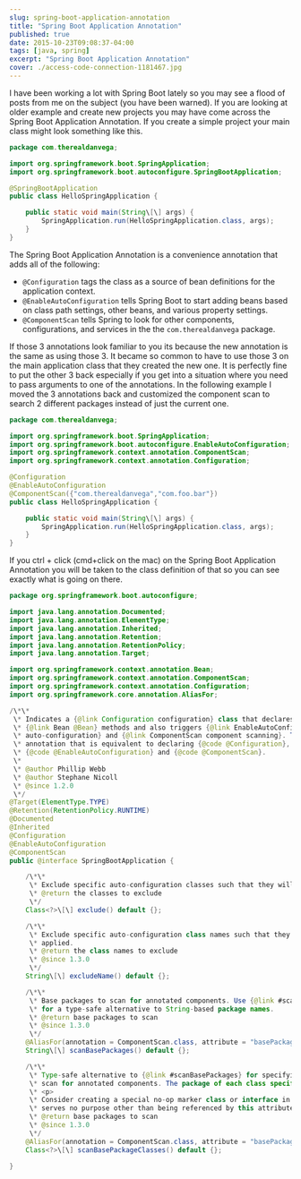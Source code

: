 ```yaml
---
slug: spring-boot-application-annotation
title: "Spring Boot Application Annotation"
published: true
date: 2015-10-23T09:08:37-04:00
tags: [java, spring]
excerpt: "Spring Boot Application Annotation"
cover: ./access-code-connection-1181467.jpg
---
```


I have been working a lot with Spring Boot lately so you may see a flood of posts from me on the subject (you have been warned). If you are looking at older example and create new projects you may have come across the Spring Boot Application Annotation. If you create a simple project your main class might look something like this.

```java
package com.therealdanvega;

import org.springframework.boot.SpringApplication;
import org.springframework.boot.autoconfigure.SpringBootApplication;

@SpringBootApplication
public class HelloSpringApplication {

    public static void main(String\[\] args) {
        SpringApplication.run(HelloSpringApplication.class, args);
    }
}
```

The Spring Boot Application Annotation is a convenience annotation that adds all of the following:

- `@Configuration` tags the class as a source of bean definitions for the application context.
- `@EnableAutoConfiguration` tells Spring Boot to start adding beans based on class path settings, other beans, and various property settings.
- `@ComponentScan` tells Spring to look for other components, configurations, and services in the the `com.therealdanvega` package.

If those 3 annotations look familiar to you its because the new annotation is the same as using those 3. It became so common to have to use those 3 on the main application class that they created the new one. It is perfectly fine to put the other 3 back especially if you get into a situation where you need to pass arguments to one of the annotations. In the following example I moved the 3 annotations back and customized the component scan to search 2 different packages instead of just the current one.

```java
package com.therealdanvega;

import org.springframework.boot.SpringApplication;
import org.springframework.boot.autoconfigure.EnableAutoConfiguration;
import org.springframework.context.annotation.ComponentScan;
import org.springframework.context.annotation.Configuration;

@Configuration
@EnableAutoConfiguration
@ComponentScan({"com.therealdanvega","com.foo.bar"})
public class HelloSpringApplication {

    public static void main(String\[\] args) {
        SpringApplication.run(HelloSpringApplication.class, args);
    }
}
```

If you ctrl + click (cmd+click on the mac) on the Spring Boot Application Annotation you will be taken to the class definition of that so you can see exactly what is going on there.

```java
package org.springframework.boot.autoconfigure;

import java.lang.annotation.Documented;
import java.lang.annotation.ElementType;
import java.lang.annotation.Inherited;
import java.lang.annotation.Retention;
import java.lang.annotation.RetentionPolicy;
import java.lang.annotation.Target;

import org.springframework.context.annotation.Bean;
import org.springframework.context.annotation.ComponentScan;
import org.springframework.context.annotation.Configuration;
import org.springframework.core.annotation.AliasFor;

/\*\*
 \* Indicates a {@link Configuration configuration} class that declares one or more
 \* {@link Bean @Bean} methods and also triggers {@link EnableAutoConfiguration
 \* auto-configuration} and {@link ComponentScan component scanning}. This is a convenience
 \* annotation that is equivalent to declaring {@code @Configuration},
 \* {@code @EnableAutoConfiguration} and {@code @ComponentScan}.
 \*
 \* @author Phillip Webb
 \* @author Stephane Nicoll
 \* @since 1.2.0
 \*/
@Target(ElementType.TYPE)
@Retention(RetentionPolicy.RUNTIME)
@Documented
@Inherited
@Configuration
@EnableAutoConfiguration
@ComponentScan
public @interface SpringBootApplication {

	/\*\*
	 \* Exclude specific auto-configuration classes such that they will never be applied.
	 \* @return the classes to exclude
	 \*/
	Class<?>\[\] exclude() default {};

	/\*\*
	 \* Exclude specific auto-configuration class names such that they will never be
	 \* applied.
	 \* @return the class names to exclude
	 \* @since 1.3.0
	 \*/
	String\[\] excludeName() default {};

	/\*\*
	 \* Base packages to scan for annotated components. Use {@link #scanBasePackageClasses}
	 \* for a type-safe alternative to String-based package names.
	 \* @return base packages to scan
	 \* @since 1.3.0
	 \*/
	@AliasFor(annotation = ComponentScan.class, attribute = "basePackages")
	String\[\] scanBasePackages() default {};

	/\*\*
	 \* Type-safe alternative to {@link #scanBasePackages} for specifying the packages to
	 \* scan for annotated components. The package of each class specified will be scanned.
	 \* <p>
	 \* Consider creating a special no-op marker class or interface in each package that
	 \* serves no purpose other than being referenced by this attribute.
	 \* @return base packages to scan
	 \* @since 1.3.0
	 \*/
	@AliasFor(annotation = ComponentScan.class, attribute = "basePackageClasses")
	Class<?>\[\] scanBasePackageClasses() default {};

}
```


